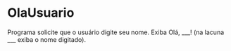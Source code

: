 # OlaUsuario
Programa solicite que o usuário digite seu nome. Exiba Olá, ___! (na lacuna ___ exiba o nome digitado).
